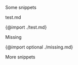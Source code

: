 Some snippets


test.md

{@import ./test.md}

Missing 

{@import optional ./missing.md}

More snippets